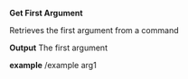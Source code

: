 **Get First Argument**

Retrieves the first argument from a command 


**Output**
The first argument

**example**
/example arg1 
